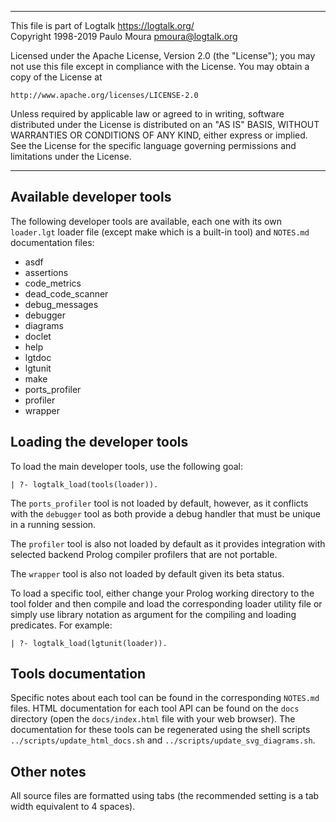 ________________________________________________________________________

This file is part of Logtalk <https://logtalk.org/>  
Copyright 1998-2019 Paulo Moura <pmoura@logtalk.org>

Licensed under the Apache License, Version 2.0 (the "License");
you may not use this file except in compliance with the License.
You may obtain a copy of the License at

    http://www.apache.org/licenses/LICENSE-2.0

Unless required by applicable law or agreed to in writing, software
distributed under the License is distributed on an "AS IS" BASIS,
WITHOUT WARRANTIES OR CONDITIONS OF ANY KIND, either express or implied.
See the License for the specific language governing permissions and
limitations under the License.
________________________________________________________________________


Available developer tools
-------------------------

The following developer tools are available, each one with its own
`loader.lgt` loader file (except make which is a built-in tool) and
`NOTES.md` documentation files:

- asdf
- assertions
- code_metrics
- dead_code_scanner
- debug_messages
- debugger
- diagrams
- doclet
- help
- lgtdoc
- lgtunit
- make
- ports_profiler
- profiler
- wrapper


Loading the developer tools
---------------------------

To load the main developer tools, use the following goal:

	| ?- logtalk_load(tools(loader)).

The `ports_profiler` tool is not loaded by default, however, as it conflicts
with the `debugger` tool as both provide a debug handler that must be unique
in a running session.

The `profiler` tool is also not loaded by default as it provides integration
with selected backend Prolog compiler profilers that are not portable.

The `wrapper` tool is also not loaded by default given its beta status.

To load a specific tool, either change your Prolog working directory
to the tool folder and then compile and load the corresponding loader
utility file or simply use library notation as argument for the
compiling and loading predicates. For example:

	| ?- logtalk_load(lgtunit(loader)).


Tools documentation
-------------------

Specific notes about each tool can be found in the corresponding `NOTES.md`
files. HTML documentation for each tool API can be found on the `docs`
directory (open the `docs/index.html` file with your web browser). The
documentation for these tools can be regenerated using the shell scripts
`../scripts/update_html_docs.sh` and `../scripts/update_svg_diagrams.sh`.


Other notes
-----------

All source files are formatted using tabs (the recommended setting is a
tab width equivalent to 4 spaces).
